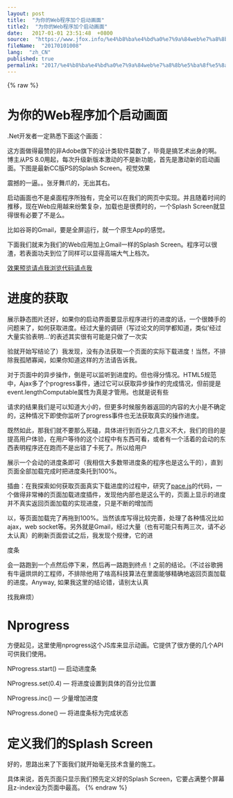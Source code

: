 ```yaml
---
layout: post
title:  "为你的Web程序加个启动画面"
title2:  "为你的Web程序加个启动画面"
date:   2017-01-01 23:51:48  +0800
source:  "https://www.jfox.info/%e4%b8%ba%e4%bd%a0%e7%9a%84web%e7%a8%8b%e5%ba%8f%e5%8a%a0%e4%b8%aa%e5%90%af%e5%8a%a8%e7%94%bb%e9%9d%a2.html"
fileName:  "20170101008"
lang:  "zh_CN"
published: true
permalink: "2017/%e4%b8%ba%e4%bd%a0%e7%9a%84web%e7%a8%8b%e5%ba%8f%e5%8a%a0%e4%b8%aa%e5%90%af%e5%8a%a8%e7%94%bb%e9%9d%a2.html"
---
```

{% raw %}
# 为你的Web程序加个启动画面 


.Net开发者一定熟悉下面这个画面：

这方面做得最赞的非Adobe旗下的设计类软件莫数了，毕竟是搞艺术出身的啊。博主从PS 8.0用起，每次升级新版本激动的不是新功能，首先是激动新的启动画面。下图是最新CC版PS的Splash Screen。视觉效果

震撼的一逼。。张牙舞爪的，无出其右。

启动画面也不是桌面程序所独有，完全可以在我们的网页中实现。并且随着时间的推移，现在Web应用越来纷繁复杂，加载也是很费时的，一个Splash Screen就显得很有必要了不是么。

比如谷哥的Gmail，要是全屏运行，就一个原生App的感觉。

下面我们就来为我们的Web应用加上Gmail一样的Splash Screen。程序可以很渣，若表面功夫到位了同样可以显得高端大气上档次。

[效果预览请点我](https://www.jfox.info/go.php?url=http://wayou.github.io/splash-screen-example/)[浏览代码请点我](https://www.jfox.info/go.php?url=https://github.com/wayou/splash-screen-example)

# 进度的获取

展示静态图片还好，如果你的启动界面要显示程序进行的进度的话，一个很棘手的问题来了，如何获取进度。经过大量的调研（写过论文的同学都知道，类似’经过大量实验表明…’的表述其实很有可能是只做了一次实

验就开始写结论了）我发现，没有办法获取一个页面的实际下载进度！当然，不排除我孤陋寡闻，如果你知道这样的方法请告诉我。

对于页面中的异步操作，倒是可以监听到进度的。但也得分情况。HTML5规范中，Ajax多了个progress事件，通过它可以获取异步操作的完成情况，但前提是event.lengthComputable属性为真是才管用。也就是说有些

请求的结果我们是可以知道大小的，但更多时候服务器返回的内容的大小是不确定的，这种情况下即使你监听了progress事件也无法获取真实的操作进度。

既然如此，那我们就不要那么死磕，具体进行到百分之几意义不大，我们的目的是提高用户体验，在用户等待的这个过程中有东西可看，或者有一个活着的会动的东西表明程序还在跑而不是出错了卡死了。所以给用户

展示一个会动的进度条即可（我相信大多数带进度条的程序也是这么干的），直到页面全部加载完成时把进度条托到100%。

插曲：在我探索如何获取页面真实下载进度的过程中，研究了[pace.js](https://www.jfox.info/go.php?url=https://github.com/HubSpot/pace/blob/master/pace.js)的代码，一个做得非常棒的页面加载进度插件，发现他内部也是这么干的，页面上显示的进度并不真实返回页面加载的实现进度，只是不断的增加而

以，等页面加载完了再拖到100%。当然该库写得比较完善，处理了各种情况比如ajax，web socket等。另外就是Gmail，经过大量（也有可能只有两三次，请不必太认真）的刷新页面尝试之后，我发现个规律，它的进

度条

会一路跑到一个点然后停下来，然后再一路跑到终点！之前的结论。（不过谷歌拥有牛逼烘烘的工程师，不排除他用了啥高科技算法在里面能够精确地返回页面加载的进度。Anyway, 如果我这里的结论错，请别太认真

找我麻烦）

# Nprogress

方便起见，这里使用nprogress这个JS库来显示动画。它提供了很方便的几个API可供我们使用。

NProgress.start() — 启动进度条

NProgress.set(0.4) — 将进度设置到具体的百分比位置

NProgress.inc() — 少量增加进度

NProgress.done() — 将进度条标为完成状态

# 定义我们的Splash Screen

好的，思路出来了下面我们就开始毫无技术含量的施工。

具体来说，首先页面只显示我们预先定义好的Splash Screen，它要占满整个屏幕且z-index设为页面中最高。
{% endraw %}
